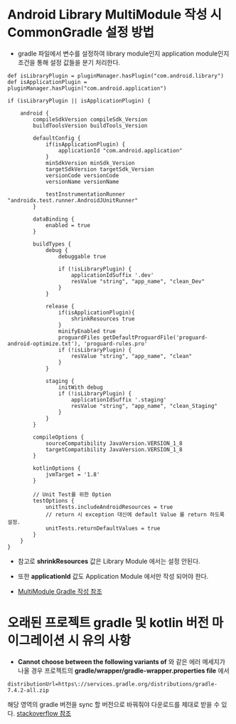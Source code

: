 # Android Library MultiModule 작성 시 CommonGradle 설정 방법

* gradle 파일에서 변수를 설정하여 library module인지 application module인지 조건을 통해 설정 값들을 분기 처리한다.

```
def isLibraryPlugin = pluginManager.hasPlugin("com.android.library")
def isApplicationPlugin = pluginManager.hasPlugin("com.android.application")

if (isLibraryPlugin || isApplicationPlugin) {

    android {
        compileSdkVersion compileSdk_Version
        buildToolsVersion buildTools_Version

        defaultConfig {
            if(isApplicationPlugin) {
                applicationId "com.android.application"
            }
            minSdkVersion minSdk_Version
            targetSdkVersion targetSdk_Version
            versionCode versionCode
            versionName versionName

            testInstrumentationRunner "androidx.test.runner.AndroidJUnitRunner"
        }

        dataBinding {
            enabled = true
        }

        buildTypes {
            debug {
                debuggable true

                if (!isLibraryPlugin) {
                    applicationIdSuffix '.dev'
                    resValue "string", "app_name", "clean_Dev"
                }
            }

            release {
                if(isApplicationPlugin){
                    shrinkResources true
                }
                minifyEnabled true
                proguardFiles getDefaultProguardFile('proguard-android-optimize.txt'), 'proguard-rules.pro'
                if (!isLibraryPlugin) {
                    resValue "string", "app_name", "clean"
                }
            }

            staging {
                initWith debug
                if (!isLibraryPlugin) {
                    applicationIdSuffix '.staging'
                    resValue "string", "app_name", "clean_Staging"
                }
            }
        }

        compileOptions {
            sourceCompatibility JavaVersion.VERSION_1_8
            targetCompatibility JavaVersion.VERSION_1_8
        }

        kotlinOptions {
            jvmTarget = '1.8'
        }

        // Unit Test를 위한 Option
        testOptions {
            unitTests.includeAndroidResources = true
            // return 시 exception 대신에 default Value 를 return 하도록 설정.
            unitTests.returnDefaultValues = true
        }
    }
}
```

* 참고로 **shrinkResources** 값은 Library Module 에서는 설정 안된다.

* 또한 **applicationId** 값도 Application Module 에서만 작성 되어야 한다.

* [MultiModule Gradle 작성 참조](https://github.com/HeeGyeong/ModuleArchitecture/blob/main/CleanArchitectureStudy/android.gradle)



# 오래된 프로젝트 gradle 및 kotlin 버전 마이그레이션 시 유의 사항

* **Cannot choose between the following variants of** 와 같은 에러 메세지가 나올 경우 프로젝트의 **gradle/wrapper/gradle-wrapper.properties file** 에서
```
distributionUrl=https\://services.gradle.org/distributions/gradle-7.4.2-all.zip
```

해당 영역의 gradle 버전을 sync 할 버전으로 바꿔줘야 다운로드를 제대로 받을 수 있다. [stackoverflow 참조](https://stackoverflow.com/questions/73342537/cannot-use-kotlin-1-7-10)